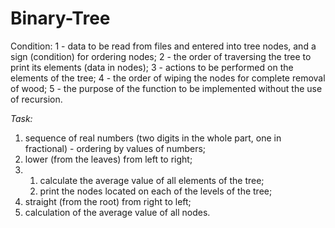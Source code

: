 # Binary-Tree

Condition: 1 - data to be read from files and entered into tree nodes, 
and a sign (condition) for ordering nodes;
2 - the order of traversing the tree to print its elements (data in nodes); 
3 - actions to be performed on the elements of the tree; 
4 - the order of wiping the nodes for complete removal of wood; 
5 - the purpose of the function to be implemented without the use of recursion. 

*Task:*

1) sequence of real numbers (two digits in the whole part, one in fractional) - ordering by values of numbers; 
2) lower (from the leaves) from left to right;
3) 
    1) calculate the average value of all elements of the tree; 
    2) print the nodes located on each of the levels of the tree;
4) straight (from the root) from right to left; 
5) calculation of the average value of all nodes.